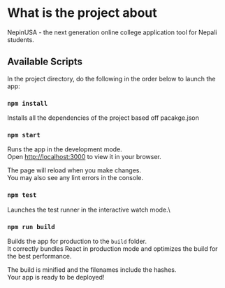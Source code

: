 # What is the project about

NepinUSA - the next generation online college application tool for Nepali students.

## Available Scripts

In the project directory, do the following in the order below to launch the app:

### `npm install`

Installs all the dependencies of the project based off pacakge.json

### `npm start`

Runs the app in the development mode.\
Open [http://localhost:3000](http://localhost:3000) to view it in your browser.

The page will reload when you make changes.\
You may also see any lint errors in the console.

### `npm test`

Launches the test runner in the interactive watch mode.\

### `npm run build`

Builds the app for production to the `build` folder.\
It correctly bundles React in production mode and optimizes the build for the best performance.

The build is minified and the filenames include the hashes.\
Your app is ready to be deployed!

